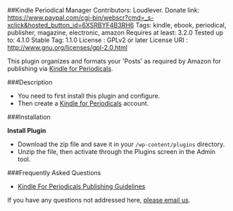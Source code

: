 ##Kindle Periodical Manager
    Contributors: Loudlever.
    Donate link: https://www.paypal.com/cgi-bin/webscr?cmd=_s-xclick&hosted_button_id=6XSRBYF4B3RH6
    Tags: kindle, ebook, periodical, publisher, magazine, electronic, amazon
    Requires at least: 3.2.0
    Tested up to: 4.1.0
    Stable Tag: 1.1.0
    License          : GPLv2 or later
    License URI      : http://www.gnu.org/licenses/gpl-2.0.html

This plugin organizes and formats your 'Posts' as required by Amazon for publishing via [Kindle for Periodicals](https://kindlepublishing.amazon.com/gp/vendor/kindlepubs/kpp/kpp-home).

###Description

* You need to first install this plugin and configure.
* Then create a [Kindle for Periodicals](https://kindlepublishing.amazon.com/gp/vendor/kindlepubs/kpp/kpp-home) account.  

###Installation

**Install Plugin**

* Download the zip file and save it in your `/wp-content/plugins` directory.
* Unzip the file, then activate through the Plugins screen in the Admin tool.


###Frequently Asked Questions

+ [Kindle For Periodicals Publishing Guidelines](https://images-na.ssl-images-amazon.com/images/G/01/kindle-publication/feedGuide-new/KPPUserGuide._V394577284_.html#FeedRequirements)

If you have any questions not addressed here, [please email us](mailto:wordpress@loudlever.com?subject=Question+about+Kindle+plugin).
